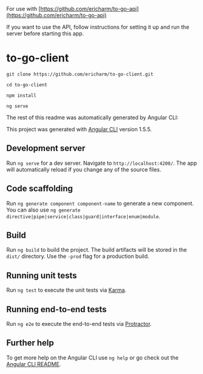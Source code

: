For use with [https://github.com/ericharm/to-go-api](https://github.com/ericharm/to-go-api)

If you want to use the API, follow instructions for setting it up and run the server before starting this app.

# to-go-client

`git clone https://github.com/ericharm/to-go-client.git`

`cd to-go-client`

`npm install`

`ng serve`


The rest of this readme was automatically generated by Angular CLI:

This project was generated with [Angular CLI](https://github.com/angular/angular-cli) version 1.5.5.

## Development server

Run `ng serve` for a dev server. Navigate to `http://localhost:4200/`. The app will automatically reload if you change any of the source files.

## Code scaffolding

Run `ng generate component component-name` to generate a new component. You can also use `ng generate directive|pipe|service|class|guard|interface|enum|module`.

## Build

Run `ng build` to build the project. The build artifacts will be stored in the `dist/` directory. Use the `-prod` flag for a production build.

## Running unit tests

Run `ng test` to execute the unit tests via [Karma](https://karma-runner.github.io).

## Running end-to-end tests

Run `ng e2e` to execute the end-to-end tests via [Protractor](http://www.protractortest.org/).

## Further help

To get more help on the Angular CLI use `ng help` or go check out the [Angular CLI README](https://github.com/angular/angular-cli/blob/master/README.md).
